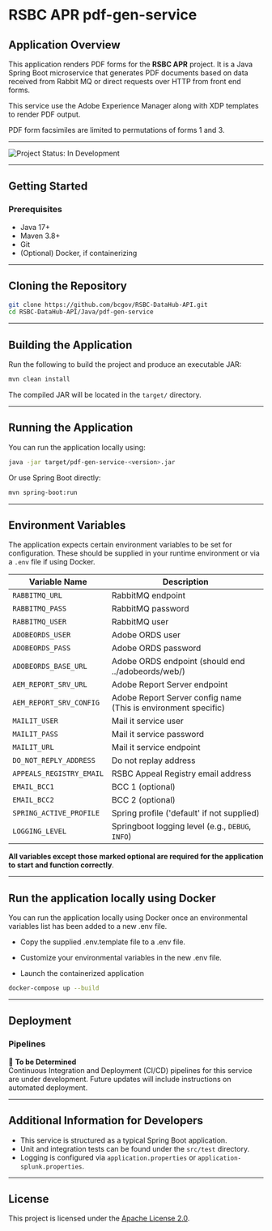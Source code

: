 # RSBC APR pdf-gen-service

## Application Overview
This application renders PDF forms for the **RSBC APR** project. It is a Java Spring Boot microservice that generates PDF documents based on data received from Rabbit MQ or direct requests over HTTP from front end forms.

This service use the Adobe Experience Manager along with XDP templates to render PDF output. 

PDF form facsimiles are limited to permutations of forms 1 and 3. 

---

![Project Status: In Development](https://img.shields.io/badge/status-in--development-yellow)

---

## Getting Started

### Prerequisites
- Java 17+
- Maven 3.8+
- Git
- (Optional) Docker, if containerizing

---

## Cloning the Repository
```bash
git clone https://github.com/bcgov/RSBC-DataHub-API.git
cd RSBC-DataHub-API/Java/pdf-gen-service
```
---

## Building the Application
Run the following to build the project and produce an executable JAR:

```bash
mvn clean install
```

The compiled JAR will be located in the `target/` directory.

---

## Running the Application
You can run the application locally using:

```bash
java -jar target/pdf-gen-service-<version>.jar
```

Or use Spring Boot directly:

```bash
mvn spring-boot:run
```

---

## Environment Variables
The application expects certain environment variables to be set for configuration. These should be supplied in your runtime environment or via a `.env` file if using Docker.

| Variable Name           | Description                               |
|--------------------------|------------------------------------------|
| `RABBITMQ_URL`         | RabbitMQ endpoint        |
| `RABBITMQ_PASS`       | RabbitMQ password       |
| `RABBITMQ_USER`       | RabbitMQ user       |
| `ADOBEORDS_USER`      | Adobe ORDS user    |
| `ADOBEORDS_PASS`      | Adobe ORDS password   |
| `ADOBEORDS_BASE_URL`  | Adobe ORDS endpoint (should end ../adobeords/web/) |
| `AEM_REPORT_SRV_URL`  | Adobe Report Server endpoint |
| `AEM_REPORT_SRV_CONFIG`  | Adobe Report Server config name (This is environment specific)   |
| `MAILIT_USER`              | Mail it service user   |
| `MAILIT_PASS`              | Mail it service password    |
| `MAILIT_URL`              | Mail it service endpoint   |
| `DO_NOT_REPLY_ADDRESS`  | Do not replay address    |
| `APPEALS_REGISTRY_EMAIL` | RSBC Appeal Registry email address  |
| `EMAIL_BCC1`              | BCC 1 (optional)    |
| `EMAIL_BCC2`              | BCC 2 (optional)   |
| `SPRING_ACTIVE_PROFILE` | Spring profile ('default' if not supplied)     |
| `LOGGING_LEVEL` | Springboot logging level (e.g., `DEBUG`, `INFO`)     |

**All variables except those marked optional are required for the application to start and
function correctly**.  

---

## Run the application locally using Docker
You can run the application locally using Docker once an environmental variables list 
has been added to a new .env file. 

- Copy the supplied .env.template file to a .env file. 

- Customize your environmental variables in the new .env file.  

- Launch the containerized application  

```bash
docker-compose up --build
```

---

## Deployment

### Pipelines
🚧 **To be Determined**  
Continuous Integration and Deployment (CI/CD) pipelines for this service are under development. Future updates will include instructions on automated deployment.

---

## Additional Information for Developers
- This service is structured as a typical Spring Boot application.
- Unit and integration tests can be found under the `src/test` directory.
- Logging is configured via `application.properties` or `application-splunk.properties`.

---

## License
This project is licensed under the [Apache License 2.0](../../../../LICENSE).
